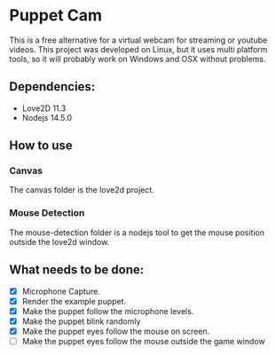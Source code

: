
# Puppet Cam
This is a free alternative for a virtual webcam for streaming or youtube videos.
This project was developed on Linux, but it uses multi platform tools, so it
will probably work on Windows and OSX without problems.

## Dependencies:
 * Love2D 11.3
 * Nodejs 14.5.0

## How to use

### Canvas
The canvas folder is the love2d project.

### Mouse Detection
The mouse-detection folder is a nodejs tool to get the mouse position outside
the love2d window.

## What needs to be done:
 * [x] Microphone Capture.
 * [x] Render the example puppet.
 * [x] Make the puppet follow the microphone levels.
 * [x] Make the puppet blink randomly
 * [x] Make the puppet eyes follow the mouse on screen.
 * [ ] Make the puppet eyes follow the mouse outside the game window